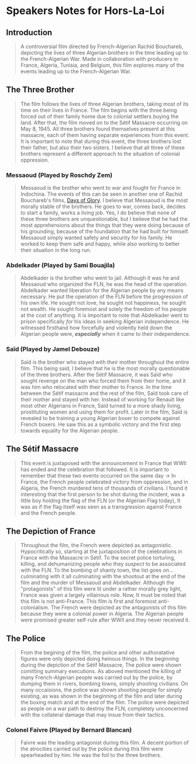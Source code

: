# Speakers Notes for Hors-La-Loi

## Introduction
> A controversial film directed by French-Algerian Rachid Bouchareb, depicting the lives of three Algerian brothers in the time leading up to the French-Algerian War. Made in collaboration with producers in France, Algeria, Tunisia, and Belgium, this film explores many of the events leading up to the French-Algerian War.

## The Three Brother
> The film follows the lives of three Algerian brothers, taking most of its time on their lives in France. The film begins with the three being forced out of their family home due to colonial settlers buying the land. After that, the film moved on to the Sétif Massacre occurring on May 8, 1945. All three brothers found themselves present at this massacre, each of them having separate experiences from this event. It is important to note that during this event, the three brothers lost their father, but also their two sisters. I believe that all three of these brothers represent a different approach to the situation of colonial oppression.

### Messaoud (Played by Roschdy Zem)
> Messaoud is the brother who went to war and fought for France in Indochina. The events of this can be seen in another one of Rachid Bouchareb's films, [Days of Glory](https://en.wikipedia.org/wiki/Days_of_Glory_(2006_film)). I believe that Messaoud is the most morally stable of the brothers. He goes to war, comes back, decides to start a family, works a living job. Yes, I do believe that none of these three brothers are unquestionable, but I believe that he had the most apprehensions about the things that they were doing because of his grounding, because of the foundation that he had built for himself. Messaoud simply wanted safety and security for his family. He worked to keep them safe and happy, while also working to better their situation in the long run.

### Abdelkader (Played by Sami Bouajila)
> Abdelkader is the brother who went to jail. Although it was he and Messaoud who organized the FLN, he was the head of the operation. Abdelkader wanted liberation for the Algerian people by any means necessary. He put the operation of the FLN before the progression of his own life. He sought not love, he sought not happiness, he sought not wealth. He sought foremost and solely the freedom of his people at the cost of anything. It is important to note that Abdelkader went to prison specifically _for_ his ideas in seeking Algerian independence. He witnessed firsthand how forcefully and violently held down the Algerian people were, ***especially*** when it came to their independence.

### Saïd (Played by Jamel Debouze)
> Saïd is the brother who stayed with their mother throughout the entire film. This being said, I believe that he is the most morally questionable of the three brothers. After the Sétif Massacre, it was Saïd who sought revenge on the man who forced them from their home, and it was him who relocated with their mother to France. In the time between the Sétif massacre and the rest of the film, Saïd took care of their mother and stayed with her. Instead of working for Renault like most other Algerians in France, Saïd turned to a more shady living, prostituting women and using them for profit. Later in the film, Saïd is revealed to be training a young Algerian boxer to compete against French boxers. He saw this as a symbolic victory and the first step towards equality for the Algerian people.

## The Sétif Massacre
> This event is juxtaposed with the announcement in France that WWII has ended and the celebration that followed. It is important to remember that these two events occurred on the same day -> In France, the French people celebrated victory from oppression, and in Algeria, the French murdered tens of thousands of civilians. I found it interesting that the first person to be shot during the incident, was a little boy holding the flag of the FLN (or the Algerian Flag today), It was as if the flag itself was seen as a transgression against France and the French people.

## The Depiction of France
> Throughout the film, the French were depicted as antagonistic. Hypocritically so, starting at the juxtaposition of the celebrations in France with the Massacre in Sétif. To the secret police torturing, killing, and dehumanizing people who they _suspect_ to be associated with the FLN. To the bombing of shanty town, the list goes on... culminating with it all culminating with the shootout at the end of the film and the murder of Messaoud and Abdelkader. Although the "protagonists" of this film were lit under a rather morally grey light, France was given a largely villainous role. Now, It must be noted that this film is not anti-France. This film is first and foremost anti-colonialism. The French were depicted as the antagonists of this film because they were a colonial power in Algeria. The Algerian people were promised greater self-rule after WWII and they never received it.

## The Police
> From the begining of the film, the police and other authoratative figures were only depicted doing heinous things. In the beginning during the depiction of the Sétif Massacre, The police were shown comitting summary executions. As aboved mentioned the killing of many French-Algerian people was carried out by the police, by dumping them in rivers, bombing towns, simply shooting civilians. On many occaisions, the police was shown shooting people for simply existing, as was shown in the beginning of the film and later during the boxing match and at the end of the film. The police were depicted as people on a war path to destroy the FLN, completely unconcerned with the collateral damage that may insue from their tactics.

### Colonel Faivre (Played by Bernard Blancan)
> Faivre was the leading antagonist during this film. A decent portion of the atrocities carried out by the police during this film were spearheaded by him. He was the foil to the three brothers.
